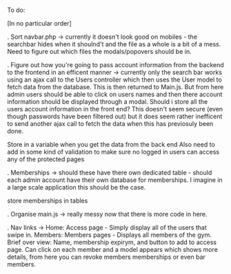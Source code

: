 To do:

[In no particular order]


. Sort navbar.php -> currently it doesn't look good on mobiles - the searchbar hides when it shoulnd't and the file as a whole is a bit of a mess. Need to figure out which files the modals/popovers should be in.

. Figure out how you're going to pass account information from the backend to the frontend in an efficent manner -> currently only the search bar works using an ajax call to the Users controller which then uses the User model to fetch data from the database. This is then returned to Main.js. But from here admin users should be able to click on users names and then there account information should be displayed through a modal. Should i store all the users account information in the front end? This doesn't seem secure (even though passwords have been filtered out) but it does seem rather inefficent to send another ajax call to fetch the data when this has previosuly been done.

Store in a variable when you get the data from the back end
Also need to add in some kind of validation to make sure no logged in users can access any of the protected pages

. Memberships -> should these have there own dedicated table - should each admin account have their own database for memberships. I imagine in a large scale application this should be the case.

store memberships in tables

. Organise main.js -> really messy now that there is more code in here.

. Nav links ->
    Home: Access page - Simply display all of the users that swipe in.
    Members: Members pages - Displays all members of the gym. Brief over view: Name, membership expirym, and button to add to access page. Can click on each member and a model appears which shows more details, from here you can revoke members memberships or even bar members.

